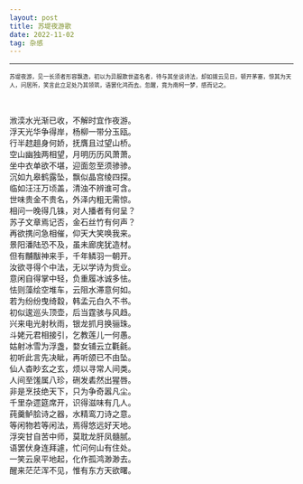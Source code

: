 ```yaml
---
layout: post
title: 苏堤夜游歌
date: 2022-11-02
tag: 杂感
---
```


---

<font size=1>苏堤夜游，见一长须者形容飘逸，初以为异服欺世盗名者，待与其坐谈诗法，却如拨云见日，顿开茅塞，惊其为天人，问居所，笑言此立足处乃其领筑，语罢化鸿而去。忽醒，竟为南柯一梦，感而记之。</font>

<br>

浟湙水光渐已收，不解时宜作夜游。  
浮天光华争得岸，杨柳一带分玉瓯。  
行半趑趄身何娇，抚膺且过望山桥。  
空山幽独两相望，月明历历风萧萧。  
坐中衣单欲不堪，迎面忽至须骖骖。  
沉如九皋鹤露坠，飘似晶宫绫四探。  
临如汪汪万顷盖，清浊不辨谁可含。  
世味贵金不贵名，外泽内粗无需惊。  
相问一晚得几铢，对人播者有何呈？  
苏子文章焉记否，金石丝竹有何声？  
再欲携问急相催，仰天大笑唤我来。  
景阳潘陆恐不及，虽未廊庑犹造材。  
但有黼黻神来手，千年鳞羽一朝开。  
汝欲寻得个中法，无以学诗为赀业。  
意闲自得掌中轻，负重履冰诚多怯。  
怯则藻绘空堆车，云阻水滞意何如。  
若为纷纷曳绮縠，韩孟元白久不书。  
初似逡巡头顶壶，后当霆骇与风趋。  
兴来电光射秋雨，银龙抓月换骊珠。  
斗姥元君相接引，乞教莲儿一何愚。  
姑射冰雪为浮盏，婺女铺云立氍毹。  
初听此言先决眦，再听颌已不由坠。  
仙人杳眇玄之玄，烦以寻常人间类。  
人间至馐属八珍，硎发砉然出猩唇。  
非是烹技绝天下，只为争奇嚣凡尘。  
千里杂遝筵席开，识得滋味有几人。  
莼羹鲈脍诗之器，水精鸾刀诗之意。  
等闲物若等闲法，焉得悠远好天地。  
浮突甘自苦中师，莫耽龙肝凤髓腻。  
语罢伏身连拜遽，忙问何山有住处。  
一笑云泉平地起，化作孤鸿渺渺去。  
醒来茫茫浑不见，惟有东方天欲曙。  

<br>
<br>

